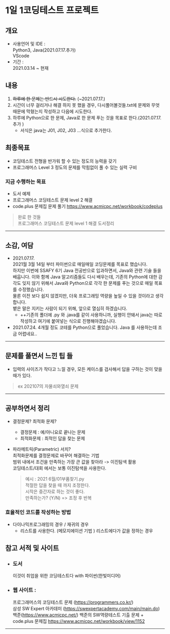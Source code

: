# 1일 1코딩테스트 프로젝트

## 개요 
* 사용언어 및 IDE :   
 Python3, Java(2021.07.17.추가)     
 VScode
* 기간 :   
 2021.03.14 ~ 현재    
 
 
## 내용   
1. ~~하루에 한 문제는 반드시 시도한다.~~ (~2021.07.17.)
2. 시간이 너무 걸리거나 해결 하지 못 했을 경우, 다시풀어볼것들.txt에 문제와 무엇 때문에 막혔는지 작성하고 다음에 시도한다.
3. 하루에 Python으로 한 문제, Java로 한 문제 푸는 것을 목표로 한다.(2021.07.17. 추가 )  
    + 서식은 java는 J01, J02, J03 ...식으로 추가한다.

## 최종목표   
* 코딩테스트 전형을 반가워 할 수 있는 정도의 능력을 갖기
* 프로그래머스 Level 3 정도의 문제를 막힘없이 풀 수 있는 실력 구비

### 지금 수행하는 목표
* 도서 예제
* 프로그래머스 코딩테스트 문제 level 2 해결
* code.plus 문제집 문제 풀기 https://www.acmicpc.net/workbook/codeplus

> 완료 한 것들  
 프로그래머스 코딩테스트 문제 level 1 해결
 도서정리
***

## 소감, 여담
* 2021.07.17.   
    2021월 3월 14일 부터 파이썬으로 매일매일 코딩문제를  목표로 했습니다.    
    하지만 이번에 SSAFY 6기 Java 전공반으로 입과하면서, Java와 관련 기술 들을 배웁니다.
    이와 함께 Java 알고리즘들도 다시 배우는데, 기존의 Python에 대한 감각도 잊지 않기 위해서 Java와 Python으로 각각 한 문제를 푸는 것으로 매일 목표를 수정했습니다.      
    물론 이전 보다 쉽지 않겠지만, 더욱 프로그래밍 역량을 높일 수 있을 것이라고 생각합니다.      
    뱉은 말은 지키는 사람이 되기 위해, 앞으로 열심히 하겠습니다.
    + ++기존의 폴더에 .py 와 .java를 같이 사용하니까, 실행이 안돼서 java는 따로 작성하고 여기에 붙여넣는 식으로 진행해야겠습니다.
* 2021.07.24.
    4개월 정도 코테를 Python으로 풀었습니다. Java 를 사용하는데 조금 어렵네요..
***

## 문제를 풀면서 느낀 팁 들
* 입력의 사이즈가 작다고 느낄 경우, 모든 케이스를 검사해서 답을 구하는 것이 맞을 때가 있다.
>ex 202107의 자물쇠와열쇠 문제

*** 

## 공부하면서 정리
* 결정문제? 최적화 문제?
    + 결정문제 : 예/아니요로 끝나는 문제
    + 최적화문제 : 최적인 답을 찾는 문제

* 파라메트릭(Parametric) 서치?   
    최적화문제를 결정문제로 바꾸어 해결하는 기법    
    범위 내에서 조건을 만족하는 가장 큰 값을 찾아라 -> 이진탐색 활용   
    코딩테스트/대회 에서는 보통 이진탐색을 사용한다.   
    > 예시 : 2021 6월/01부품찾기.py   
    > 적절한 답을 찾을 때 까지 조정한다.   
    > 시작은 중간자로 하는 것이 좋다.    
    > 만족하는가? (Y/N) => 조정 후 반복

### 효율적인 코드를 작성하는 방법   
* 다이나믹프로그래밍의 경우 / 재귀의 경우   
    + 리스트를 사용한다. (메모지에이션 기법 ) 리스트에다가 값을 정하는 경우


## 참고 서적 및 사이트
* ### 도서  
    이것이 취업을 위한 코딩테스트다 with 파이썬(한빛미디어)
* ### 웹 사이트 :    
    프로그래머스의 코딩테스트 문제 (https://programmers.co.kr/)   
    삼성 SW Expert 아카데미 (https://swexpertacademy.com/main/main.do)      
    백준(https://www.acmicpc.net/)
    백준의 SW역량테스트 기출 문제 + code.plus 문제집
    https://www.acmicpc.net/workbook/view/1152
 
 ***
 
